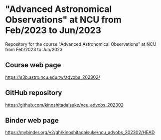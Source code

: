 # "Advanced Astronomical Observations" at NCU from Feb/2023 to Jun/2023 #

Repository for the course "Advanced Astronomical Observations" at NCU from Feb/2023 to Jun/2023

## Course web page ##

https://s3b.astro.ncu.edu.tw/advobs_202302/

## GitHub repository ##

https://github.com/kinoshitadaisuke/ncu_advobs_202302

## Binder web page ##

https://mybinder.org/v2/gh/kinoshitadaisuke/ncu_advobs_202302/HEAD
